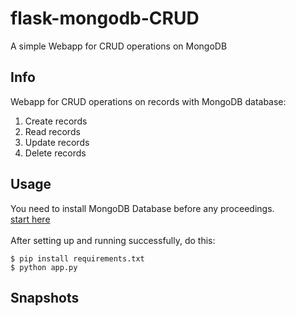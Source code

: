 # flask-mongodb-CRUD
A simple Webapp for CRUD operations on MongoDB
## Info
Webapp for CRUD operations on records with MongoDB database:<br>
1. Create records
2. Read records
3. Update records
4. Delete records

## Usage
You need to install MongoDB Database before any proceedings.<br>
[start here](https://www.mongodb.com/try/download/community)<br>
<br>
After setting up and running successfully, do this:
```
$ pip install requirements.txt
$ python app.py
```

## Snapshots
![]()

